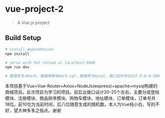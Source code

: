 # vue-project-2

> A Vue.js project

## Build Setup

``` bash
# install dependencies
npm install

# serve with hot reload at localhost:8080
npm run dev

# 数据库名为mark，数据库脚本mark.sql，数据库为mysql。接口监听地址127.0.0.0:3000

```


本项目基于Vue+Vue-Router+Axios+NodeJs(express)+apache+mysql构建的商城项目。此次项目为学习的项目。前后台接口设计20-25个左右，主要分成登陆模块、注册模块、商品排序模块、购物车模块、地址模块、订单模块，订单号共18位。前10位为当前时间，后八位随意生成的随机数。本人为Vue纯小白，写的不好，望大神多多之指点。谢谢
